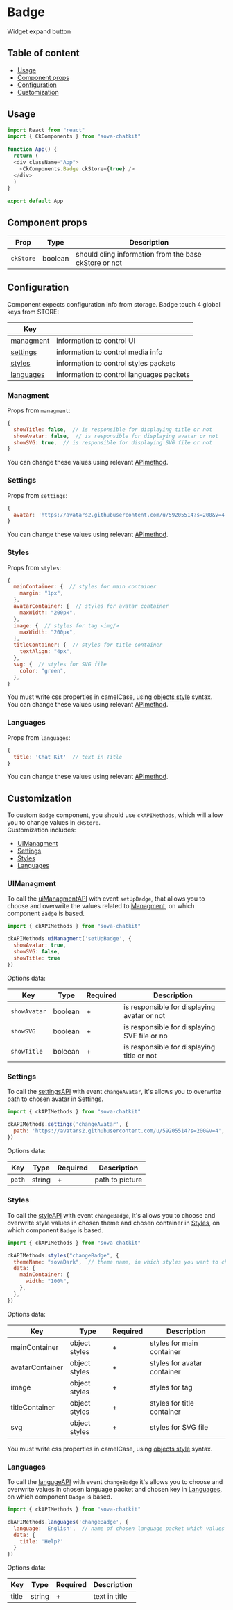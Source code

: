 # Badge
Widget expand button


## Table of content
* [Usage](#usage) 
* [Component props](#component_props)   
* [Configuration](#configuration)   
* [Customization](#customization)   


## Usage <a name="usage"></a>
```javascript
import React from "react"
import { CkComponents } from "sova-chatkit"
 
function App() {
  return (
  <div className="App">
    <CkComponents.Badge ckStore={true} />
  </div>
  )
}
 
export default App
```



## Component props <a name="component_props"></a>
| Prop       | Type    |  Description                                                                                      |
|------------|---------|---------------------------------------------------------------------------------------------------|
| `ckStore`  | boolean | should cling information from the base [ckStore](https://github.com/sovaai/chatKit-lib#3) or not  |



## Configuration <a name="configuration"></a>
Component expects configuration info from storage. Badge touch 4 global keys from STORE:  

| Key                               |                                            |
|-----------------------------------|--------------------------------------------|
| [managment](#managment-)      | information to control UI                  |
| [settings](#settings-)        | information to control media info          |
| [styles](#styles-)            | information to control styles packets      |
| [languages](#languages-)      | information to control languages packets   |



### Managment
Props from `managment`:  
```javascript
{
  showTitle: false,  // is responsible for displaying title or not
  showAvatar: false,  // is responsible for displaying avatar or not
  showSVG: true,  // is responsible for displaying SVG file or not
}
```
You can change these values using relevant [APImethod](#uimanagment- "description of method").



### Settings
Props from `settings`:  
```javascript
{
  avatar: 'https://avatars2.githubusercontent.com/u/59205514?s=200&v=4' // path to the image which will be shown as avatar 
}
```
You can change these values using relevant [APImethod](#settings--1 "description of method").



### Styles
Props from `styles`:  
```javascript
{
  mainContainer: {  // styles for main container
    margin: "1px",
  },
  avatarContainer: {  // styles for avatar container
    maxWidth: "200px",
  },
  image: {  // styles for tag <img/>
    maxWidth: "200px",
  },
  titleContainer: {  // styles for title container
    textAlign: "4px",
  },
  svg: {  // styles for SVG file
    color: "green",
  },
}

```
You must write css properties in camelCase, using [objects style](https://emotion.sh/docs/object-styles "read more about objects style") syntax.  
You can change these values using relevant [APImethod](#styles--1 "description of method").



### Languages 
Props from `languages`:  
```javascript
{
  title: 'Chat Kit'  // text in Title 
}
```
You can change these values using relevant [APImethod](#languages--1 "description of method").



## Customization
To custom `Badge` component, you should use `ckAPIMethods`, which will allow you to change values in `ckStore`.  
Customization includes:  

* [UIManagment](#uimanagment-)
* [Settings](#settings--1)
* [Styles](#styles--1)
* [Languages](#languages--1)



### UIManagment
To call the [uiManagmentAPI](https://github.com/sovaai/chatKit-lib/blob/master/docs/apimethods/uiManagmentAPI.md "description of method") with event `setUpBadge`, that allows you to choose and overwrite the values related to [Managment](#conf_managment), on which component `Badge` is based.
```javascript
import { ckAPIMethods } from "sova-chatkit"

ckAPIMethods.uiManagment('setUpBadge', {
  showAvatar: true,
  showSVG: false,
  showTitle: true
})
```

Options data:   

| Key             |   Type     | Required  |  Description                                   |
|-----------------|------------|-----------|------------------------------------------------|
| `showAvatar`    | boolean    |     +     | is responsible for displaying avatar or not    |
| `showSVG`       | boolean    |     +     | is responsible for displaying SVF file or no   |
| `showTitle`     | boleean    |     +     | is responsible for displaying title or not     |



### Settings
To call the [settingsAPI](https://github.com/sovaai/chatKit-lib/blob/master/docs/apimethods/settingsAPI.md "description of method") with event `changeAvatar`, it's allows you to overwrite path to chosen avatar in [Settings](#conf_settings). 

```javascript
import { ckAPIMethods } from "sova-chatkit"

ckAPIMethods.settings('changeAvatar', {
  path: 'https://avatars2.githubusercontent.com/u/59205514?s=200&v=4',
})
```
Options data: 

| Key             |   Type     | Required  |  Description       |
|-----------------|------------|-----------|--------------------|
| `path`          | string     |     +     | path to picture    |



### Styles
To call the [styleAPI](https://github.com/sovaai/chatKit-lib/blob/master/docs/apimethods/styleAPI.md "description of method") with event `changeBadge`, it's allows you to choose and overwrite style values in chosen theme and chosen container in [Styles](#conf_styles), on which component `Badge` is based. 
```javascript
import { ckAPIMethods } from "sova-chatkit"

ckAPIMethods.styles("changeBadge", {
  themeName: "sovaDark",  // theme name, in which styles you want to change anything
  data: {
    mainContainer: {
      width: "100%",
    },
  },
})
```

Options data:

| Key                |   Type          | Required  |  Description                  |
|--------------------|-----------------|-----------|-------------------------------|
| mainContainer      | object styles   |     +     | styles for main container     |
| avatarContainer    | object styles   |     +     | styles for avatar container   |
| image              | object styles   |     +     | styles for tag <img/>         |
| titleContainer     | object styles   |     +     | styles for title container    |
| svg                | object styles   |     +     | styles for SVG file           |

You must write css properties in camelCase, using [objects style](https://emotion.sh/docs/object-styles "read more about objects style") syntax.
 

### Languages
To call the [langugeAPI](https://github.com/sovaai/chatKit-lib/blob/master/docs/apimethods/languageAPI.md "description of method") with event `changeBadge` it's allows you to choose and overwrite values in chosen language packet and chosen key in [Languages](#conf_languages), on which component `Badge` is based. 

```javascript
import { ckAPIMethods } from "sova-chatkit"

ckAPIMethods.languages('changeBadge', {
  language: 'English',  // name of chosen language packet which values you want to change
  data: {
    title: 'Help?'
  }
})
```

Options data:    

| Key                |   Type          | Required  |  Description                  |
|--------------------|-----------------|-----------|-------------------------------|
| title              | string          |     +     | text in title                 |
